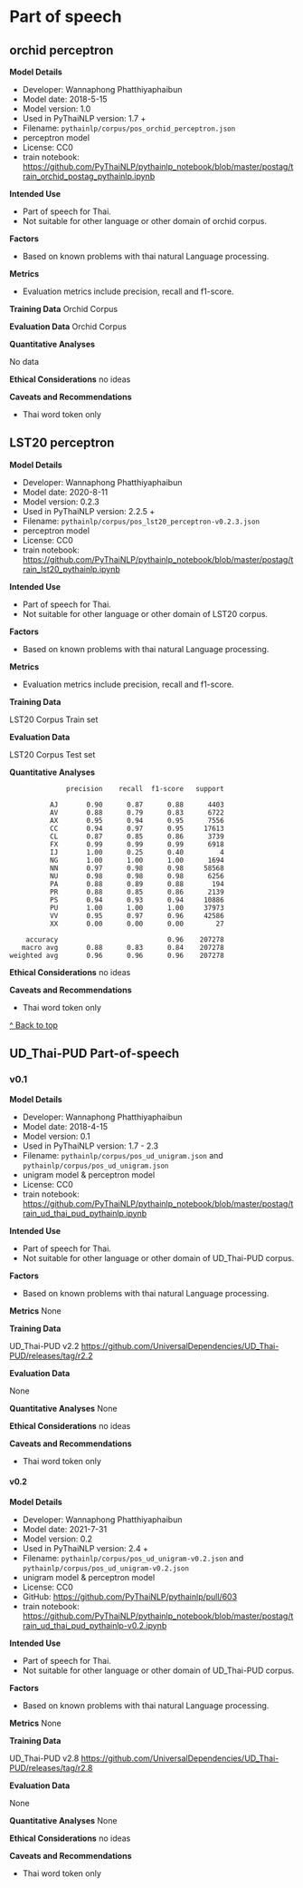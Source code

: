 # Part of speech
## orchid perceptron

**Model Details**

- Developer: Wannaphong Phatthiyaphaibun
- Model date: 2018-5-15
- Model version: 1.0
- Used in PyThaiNLP version: 1.7 +
- Filename: `pythainlp/corpus/pos_orchid_perceptron.json`
- perceptron model
- License: CC0
- train notebook: https://github.com/PyThaiNLP/pythainlp_notebook/blob/master/postag/train_orchid_postag_pythainlp.ipynb

**Intended Use**

- Part of speech for Thai.
- Not suitable for other language or other domain of orchid corpus.

**Factors**

- Based on known problems with thai natural Language processing.

**Metrics**

- Evaluation metrics include precision, recall and f1-score.

**Training Data**
Orchid Corpus

**Evaluation Data**
Orchid Corpus

**Quantitative Analyses**

No data

**Ethical Considerations**
no ideas

**Caveats and Recommendations**

- Thai word token only


## LST20 perceptron

**Model Details**

- Developer: Wannaphong Phatthiyaphaibun
- Model date: 2020-8-11
- Model version: 0.2.3
- Used in PyThaiNLP version: 2.2.5 +
- Filename: `pythainlp/corpus/pos_lst20_perceptron-v0.2.3.json`
- perceptron model
- License: CC0
- train notebook: https://github.com/PyThaiNLP/pythainlp_notebook/blob/master/postag/train_lst20_pythainlp.ipynb

**Intended Use**

- Part of speech for Thai.
- Not suitable for other language or other domain of LST20 corpus.

**Factors**
- Based on known problems with thai natural Language processing.

**Metrics**

- Evaluation metrics include precision, recall and f1-score.

**Training Data**

LST20 Corpus Train set

**Evaluation Data**

LST20 Corpus Test set

**Quantitative Analyses**

```
              precision    recall  f1-score   support

          AJ       0.90      0.87      0.88      4403
          AV       0.88      0.79      0.83      6722
          AX       0.95      0.94      0.95      7556
          CC       0.94      0.97      0.95     17613
          CL       0.87      0.85      0.86      3739
          FX       0.99      0.99      0.99      6918
          IJ       1.00      0.25      0.40         4
          NG       1.00      1.00      1.00      1694
          NN       0.97      0.98      0.98     58568
          NU       0.98      0.98      0.98      6256
          PA       0.88      0.89      0.88       194
          PR       0.88      0.85      0.86      2139
          PS       0.94      0.93      0.94     10886
          PU       1.00      1.00      1.00     37973
          VV       0.95      0.97      0.96     42586
          XX       0.00      0.00      0.00        27

    accuracy                           0.96    207278
   macro avg       0.88      0.83      0.84    207278
weighted avg       0.96      0.96      0.96    207278
```

**Ethical Considerations**
no ideas

**Caveats and Recommendations**

- Thai word token only

[^ Back to top](#index)

## UD_Thai-PUD Part-of-speech
### v0.1

**Model Details**

- Developer: Wannaphong Phatthiyaphaibun
- Model date: 2018-4-15
- Model version: 0.1
- Used in PyThaiNLP version: 1.7 - 2.3
- Filename: `pythainlp/corpus/pos_ud_unigram.json` and `pythainlp/corpus/pos_ud_unigram.json`
- unigram model & perceptron model
- License: CC0
- train notebook: https://github.com/PyThaiNLP/pythainlp_notebook/blob/master/postag/train_ud_thai_pud_pythainlp.ipynb

**Intended Use**

- Part of speech for Thai.
- Not suitable for other language or other domain of UD_Thai-PUD corpus.

**Factors**
- Based on known problems with thai natural Language processing.

**Metrics**
None

**Training Data**

UD_Thai-PUD v2.2 https://github.com/UniversalDependencies/UD_Thai-PUD/releases/tag/r2.2

**Evaluation Data**

None

**Quantitative Analyses**
None

**Ethical Considerations**
no ideas

**Caveats and Recommendations**

- Thai word token only


#### v0.2

**Model Details**

- Developer: Wannaphong Phatthiyaphaibun
- Model date: 2021-7-31
- Model version: 0.2
- Used in PyThaiNLP version: 2.4 +
- Filename: `pythainlp/corpus/pos_ud_unigram-v0.2.json` and `pythainlp/corpus/pos_ud_unigram-v0.2.json`
- unigram model & perceptron model
- License: CC0
- GitHub: https://github.com/PyThaiNLP/pythainlp/pull/603
- train notebook: https://github.com/PyThaiNLP/pythainlp_notebook/blob/master/postag/train_ud_thai_pud_pythainlp-v0.2.ipynb

**Intended Use**

- Part of speech for Thai.
- Not suitable for other language or other domain of UD_Thai-PUD corpus.

**Factors**
- Based on known problems with thai natural Language processing.

**Metrics**
None

**Training Data**

UD_Thai-PUD v2.8 https://github.com/UniversalDependencies/UD_Thai-PUD/releases/tag/r2.8

**Evaluation Data**

None

**Quantitative Analyses**
None

**Ethical Considerations**
no ideas

**Caveats and Recommendations**

- Thai word token only